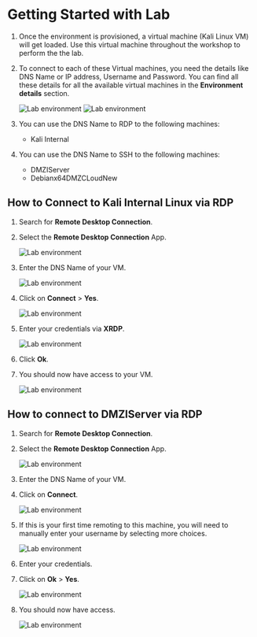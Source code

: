# Getting Started with Lab

1. Once the environment is provisioned, a virtual machine (Kali Linux VM) will get loaded. Use this virtual machine throughout the workshop to perform the the lab.
 
1. To connect to each of these Virtual machines, you need the details like DNS Name or IP address, Username and Password. You can find all these details for all the available virtual machines in the **Environment details** section.
   
   ![](images/details-1.png "Lab environment")
   ![](images/labenv-1.png "Lab environment")
   
1. You can use the DNS Name to RDP to the following machines:

    * Kali Internal
    
1. You can use the DNS Name to SSH to the following machines:
   
    * DMZIServer
    * Debianx64DMZCLoudNew
    
## How to Connect to Kali Internal Linux via RDP

1. Search for **Remote Desktop Connection**. 

2. Select the **Remote Desktop Connection** App.
   
   ![](images/rdp.png "Lab environment")

3. Enter the DNS Name of your VM.

   ![](images/connect.png "Lab environment")

4. Click on **Connect** > **Yes**. 
   
   ![](images/yes.png "Lab environment")

5. Enter your credentials via **XRDP**.
   
   ![](images/xrdp.png "Lab environment")

5. Click **Ok**.

6. You should now have access to your VM.
   
   ![](images/details-1.png "Lab environment")

## How to connect to DMZIServer via RDP

1. Search for **Remote Desktop Connection**. 

2. Select the **Remote Desktop Connection** App.
   
   ![](images/rdp.png "Lab environment")

3. Enter the DNS Name of your VM.

4. Click on **Connect**.

   ![](images/connect.png "Lab environment")

5. If this is your first time remoting to this machine, you will need to manually enter your username by selecting more choices.

    ![](images/morechoice.png "Lab environment")

6. Enter your credentials.

7. Click on **Ok** > **Yes**.

   ![](images/userpass.png "Lab environment")

8. You should now have access.
   
   ![](images/win.png "Lab environment")
